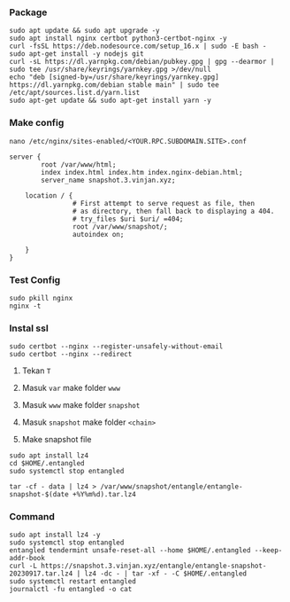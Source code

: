 ### Package
```
sudo apt update && sudo apt upgrade -y
sudo apt install nginx certbot python3-certbot-nginx -y
curl -fsSL https://deb.nodesource.com/setup_16.x | sudo -E bash -
sudo apt-get install -y nodejs git
curl -sL https://dl.yarnpkg.com/debian/pubkey.gpg | gpg --dearmor | sudo tee /usr/share/keyrings/yarnkey.gpg >/dev/null
echo "deb [signed-by=/usr/share/keyrings/yarnkey.gpg] https://dl.yarnpkg.com/debian stable main" | sudo tee /etc/apt/sources.list.d/yarn.list
sudo apt-get update && sudo apt-get install yarn -y
```
### Make config
```
nano /etc/nginx/sites-enabled/<YOUR.RPC.SUBDOMAIN.SITE>.conf
```
```
server {
        root /var/www/html;
        index index.html index.htm index.nginx-debian.html;
        server_name snapshot.3.vinjan.xyz; 

	location / {
                # First attempt to serve request as file, then
                # as directory, then fall back to displaying a 404.
                # try_files $uri $uri/ =404;
                root /var/www/snapshot/;
                autoindex on;

    }
}
```
### Test Config
```
sudo pkill nginx
nginx -t
```
### Instal ssl
```
sudo certbot --nginx --register-unsafely-without-email
sudo certbot --nginx --redirect
```

1. Tekan `T`
 
2. Masuk `var` make folder `www`

3. Masuk `www` make folder `snapshot`

4. Masuk `snapshot` make folder `<chain>`

5. Make snapshot file
 ```
sudo apt install lz4
cd $HOME/.entangled
sudo systemctl stop entangled
```

```
tar -cf - data | lz4 > /var/www/snapshot/entangle/entangle-snapshot-$(date +%Y%m%d).tar.lz4
```

### Command
```
sudo apt install lz4 -y
sudo systemctl stop entangled
entangled tendermint unsafe-reset-all --home $HOME/.entangled --keep-addr-book
curl -L https://snapshot.3.vinjan.xyz/entangle/entangle-snapshot-20230917.tar.lz4 | lz4 -dc - | tar -xf - -C $HOME/.entangled
sudo systemctl restart entangled
journalctl -fu entangled -o cat
```











